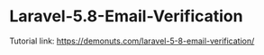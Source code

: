 # Laravel-5.8-Email-Verification
Tutorial link:   https://demonuts.com/laravel-5-8-email-verification/
